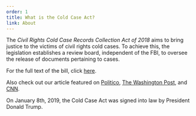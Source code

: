 ```yaml
---
order: 1
title: What is the Cold Case Act?
link: About
---
```


The _Civil Rights Cold Case Records Collection Act of 2018_ aims to bring justice to the victims of civil rights cold cases. To achieve this, the legislation establishes a review board, independent of the FBI, to oversee the release of documents pertaining to cases.

For the full text of the bill, click [here](https://www.congress.gov/115/plaws/publ426/PLAW-115publ426.pdf).

Also check out our article featured on <span id="politicoLink">[Politico](http://www.politico.com/agenda/story/2016/05/how-to-get-justice-for-civil-rights-cold-cases-000118)</span>, [The Washington Post](https://www.washingtonpost.com/crime-law/2019/02/23/students-high-school-all-way-presidents-desk-how-government-class-fought-release-unsolved-fbi-civil-rights-case-files/), and [CNN](https://www.cnn.com/2019/02/26/us/new-jersey-students-civil-rights-bill-trnd/index.html).

On January 8th, 2019, the Cold Case Act was signed into law by President Donald Trump.
